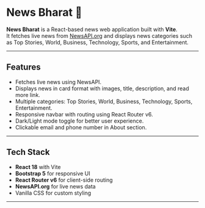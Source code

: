 # News Bharat 📰

**News Bharat** is a React-based news web application built with **Vite**.  
It fetches live news from [NewsAPI.org](https://newsapi.org/) and displays news categories such as Top Stories, World, Business, Technology, Sports, and Entertainment.

---

## Features

- Fetches live news using NewsAPI.
- Displays news in card format with images, title, description, and read more link.
- Multiple categories: Top Stories, World, Business, Technology, Sports, Entertainment.
- Responsive navbar with routing using React Router v6.
- Dark/Light mode toggle for better user experience.
- Clickable email and phone number in About section.

---

## Tech Stack

- **React 18** with Vite
- **Bootstrap 5** for responsive UI
- **React Router v6** for client-side routing
- **NewsAPI.org** for live news data
- Vanilla CSS for custom styling

---

